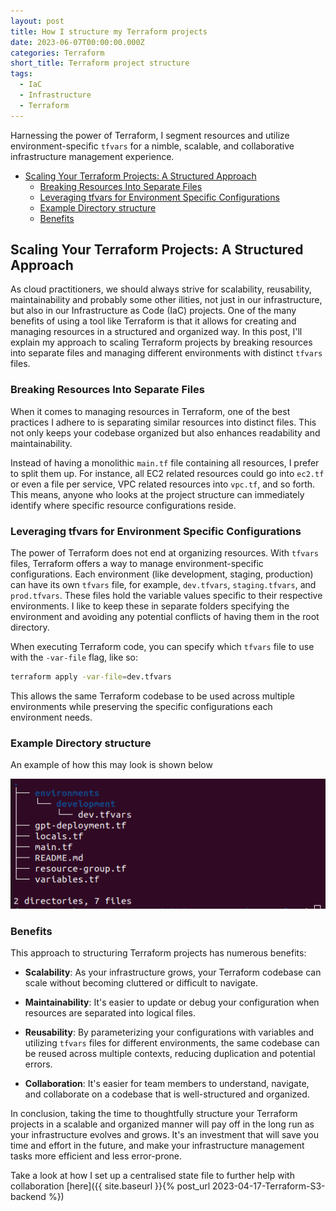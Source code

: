 ```yaml
---
layout: post
title: How I structure my Terraform projects
date: 2023-06-07T00:00:00.000Z
categories: Terraform
short_title: Terraform project structure
tags:
  - IaC
  - Infrastructure
  - Terraform
---
```

Harnessing the power of Terraform, I segment resources and utilize environment-specific `tfvars` for a nimble, scalable, and collaborative infrastructure management experience.

<!-- toc -->

- [Scaling Your Terraform Projects: A Structured Approach](#scaling-your-terraform-projects-a-structured-approach)
  * [Breaking Resources Into Separate Files](#breaking-resources-into-separate-files)
  * [Leveraging tfvars for Environment Specific Configurations](#leveraging-tfvars-for-environment-specific-configurations)
  * [Example Directory structure](#example-directory-structure)
  * [Benefits](#benefits)

<!-- tocstop -->

## Scaling Your Terraform Projects: A Structured Approach

As cloud practitioners, we should always strive for scalability, reusability, maintainability and probably some other ilities, not just in our infrastructure, but also in our Infrastructure as Code (IaC) projects. One of the many benefits of using a tool like Terraform is that it allows for creating and managing resources in a structured and organized way. In this post, I'll explain my approach to scaling Terraform projects by breaking resources into separate files and managing different environments with distinct `tfvars` files.

### Breaking Resources Into Separate Files

When it comes to managing resources in Terraform, one of the best practices I adhere to is separating similar resources into distinct files. This not only keeps your codebase organized but also enhances readability and maintainability.

Instead of having a monolithic `main.tf` file containing all resources, I prefer to split them up. For instance, all EC2 related resources could go into `ec2.tf` or even a file per service, VPC related resources into `vpc.tf`, and so forth. This means, anyone who looks at the project structure can immediately identify where specific resource configurations reside.

### Leveraging tfvars for Environment Specific Configurations

The power of Terraform does not end at organizing resources. With `tfvars` files, Terraform offers a way to manage environment-specific configurations. Each environment (like development, staging, production) can have its own `tfvars` file, for example, `dev.tfvars`, `staging.tfvars`, and `prod.tfvars`. These files hold the variable values specific to their respective environments.  I like to keep these in separate folders specifying the environment and avoiding any potential conflicts of having them in the root directory.

When executing Terraform code, you can specify which `tfvars` file to use with the `-var-file` flag, like so:

```bash
terraform apply -var-file=dev.tfvars

```

This allows the same Terraform codebase to be used across multiple environments while preserving the specific configurations each environment needs.

### Example Directory structure

An example of how this may look is shown below

![centered](/assets/images/terraform_structure_example.png)

### Benefits

This approach to structuring Terraform projects has numerous benefits:

- **Scalability**: As your infrastructure grows, your Terraform codebase can scale without becoming cluttered or difficult to navigate.

- **Maintainability**: It's easier to update or debug your configuration when resources are separated into logical files.

- **Reusability**: By parameterizing your configurations with variables and utilizing `tfvars` files for different environments, the same codebase can be reused across multiple contexts, reducing duplication and potential errors.

- **Collaboration**: It's easier for team members to understand, navigate, and collaborate on a codebase that is well-structured and organized.

In conclusion, taking the time to thoughtfully structure your Terraform projects in a scalable and organized manner will pay off in the long run as your infrastructure evolves and grows. It's an investment that will save you time and effort in the future, and make your infrastructure management tasks more efficient and less error-prone.

Take a look at how I set up a centralised state file to further help with collaboration [here]({{ site.baseurl }}{% post_url 2023-04-17-Terraform-S3-backend %})
